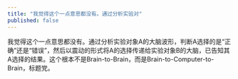 ```yaml
---
title: "我觉得这个一点意思都没有。通过分析实验对"
published: false
---
```

我觉得这个一点意思都没有。通过分析实验对象A的大脑波形，判断A选择的是“正确”还是“错误”，然后以震动的形式将A的选择传递给实验对象B的大脑，已告知其A选择的结果。这个根本不是Brain-to-Brain，而是Brain-to-Computer-to-Brain，标题党。